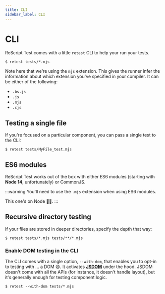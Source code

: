 ```yaml
---
title: CLI
sidebar_label: CLI
---
```


# CLI

ReScript Test comes with a little `retest` CLI to help your run your tests.

```console title="Console"
$ retest tests/*.mjs
```

Note here that we're using the `mjs` extension. This gives the runner infer the information about which extension you've specified in your compiler. It can be either of the following:

- `.bs.js`
- `.js`
- `.mjs`
- `.cjs`

## Testing a single file

If you're focused on a particular component, you can pass a single test to the CLI:

```console title="Console"
$ retest tests/MyFile_test.mjs
```

## ES6 modules

ReScript Test works out of the box with either ES6 modules (starting with **Node 14**, unfortunately) or CommonJS. 

:::warning
You'll need to use the `.mjs` extension when using ES6 modules. 

This one's on Node 🤷‍♂️.
:::

## Recursive directory testing

If your files are stored in deeper directories, specify the depth that way:

```console title="Console"
$ retest tests/*.mjs tests/**/*.mjs
```

### Enable DOM testing in the CLI

The CLI comes with a single option, `--with-dom`, that enables you to opt-in to testing with … a DOM 😄. It activates **[JSDOM](https://github.com/jsdom/jsdom)** under the hood. JSDOM doesn't come with all the APIs (for instance, it doesn't handle layout), but it's generally enough for testing component logic.

```console title="Console"
$ retest --with-dom tests/*.mjs
```
